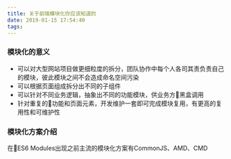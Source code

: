 ```yaml
---
title: 关于前端模块化你应该知道的
date: 2019-01-15 17:54:40
tags:
---
```


### 模块化的意义
- 可以对大型网站项目做更细粒度的拆分，团队协作中每个人各司其责负责自己的模块，彼此模块之间不会造成命名空间污染
- 可以根据页面组成拆分出不同的子组件
- 可以针对不同业务逻辑，抽象出不同的功能模块，供业务方黑盒调用
- 针对重复的功能和页面元素，开发维护一套即可完成模块复用，有更高的复用性和可维护性

### 模块化方案介绍
在ES6 Modules出现之前主流的模块化方案有CommonJS、AMD、CMD
